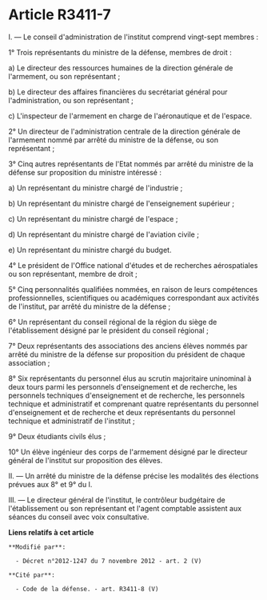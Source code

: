 # Article R3411-7

I. ― Le conseil d'administration de l'institut comprend vingt-sept membres : 

1° Trois représentants du ministre de la défense, membres de droit : 

a) Le directeur des ressources humaines de la direction générale de l'armement, ou son représentant ; 

b) Le directeur des affaires financières du secrétariat général pour l'administration, ou son représentant ; 

c) L'inspecteur de l'armement en charge de l'aéronautique et de l'espace. 

2° Un directeur de l'administration centrale de la direction générale de l'armement nommé par arrêté du ministre de la
défense, ou son représentant ; 

3° Cinq autres représentants de l'Etat nommés par arrêté du ministre de la défense sur proposition du ministre intéressé : 

a) Un représentant du ministre chargé de l'industrie ; 

b) Un représentant du ministre chargé de l'enseignement supérieur ; 

c) Un représentant du ministre chargé de l'espace ; 

d) Un représentant du ministre chargé de l'aviation civile ; 

e) Un représentant du ministre chargé du budget. 

4° Le président de l'Office national d'études et de recherches aérospatiales ou son représentant, membre de droit ; 

5° Cinq personnalités qualifiées nommées, en raison de leurs compétences professionnelles, scientifiques ou académiques
correspondant aux activités de l'institut, par arrêté du ministre de la défense ; 

6° Un représentant du conseil régional de la région du siège de l'établissement désigné par le président du conseil
régional ; 

7° Deux représentants des associations des anciens élèves nommés par arrêté du ministre de la défense sur proposition du
président de chaque association ; 

8° Six représentants du personnel élus au scrutin majoritaire uninominal à deux tours parmi les personnels d'enseignement et
de recherche, les personnels techniques d'enseignement et de recherche, les personnels technique et administratif et
comprenant quatre représentants du personnel d'enseignement et de recherche et deux représentants du personnel technique et
administratif de l'institut ; 

9° Deux étudiants civils élus ; 

10° Un élève ingénieur des corps de l'armement désigné par le directeur général de l'institut sur proposition des élèves. 

II. ― Un arrêté du ministre de la défense précise les modalités des élections prévues aux 8° et 9° du I. 

III. ― Le directeur général de l'institut,      le contrôleur budgétaire  de l'établissement ou son représentant et l'agent
comptable assistent aux séances du conseil avec voix consultative.

**Liens relatifs à cet article**

	**Modifié par**:

	  - Décret n°2012-1247 du 7 novembre 2012 - art. 2 (V)

	**Cité par**:

	  - Code de la défense. - art. R3411-8 (V)

